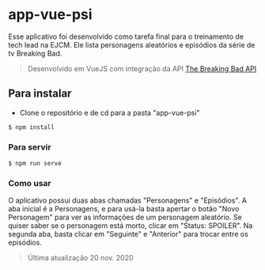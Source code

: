 # app-vue-psi

Esse aplicativo foi desenvolvido como tarefa final para o treinamento de tech lead na EJCM. Ele lista personagens aleatórios e episódios da série de tv Breaking Bad.

> Desenvolvido em VueJS com integração da API [The Breaking Bad API](https://breakingbadapi.com/documentation)

## Para instalar

+ Clone o repositório e de cd para a pasta "app-vue-psi"

```
$ npm install
```

### Para servir
```
$ npm run serve
```

### Como usar

O aplicativo possui duas abas chamadas "Personagens" e "Episódios". A aba inicial é a Personagens, e para usá-la basta apertar o botão "Novo Personagem" para ver as informações de um personagem aleatório. Se quiser saber se o personagem está morto, clicar em "Status: SPOILER". Na segunda aba, basta clicar em "Seguinte" e "Anterior" para trocar entre os episódios.

> Última atualização 20 nov. 2020